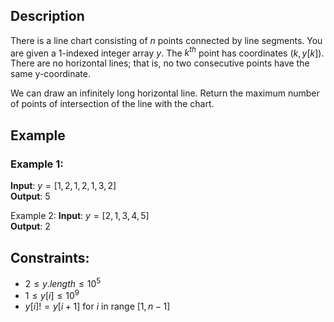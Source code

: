## Description
There is a line chart consisting of $n$ points connected by line segments. You are given a $1$-indexed integer array $y$. The $k^{th}$ point has coordinates $(k, y[k])$. There are no horizontal lines; that is, no two consecutive points have the same y-coordinate.

We can draw an infinitely long horizontal line. Return the maximum number of points of intersection of the line with the chart.

## Example
### Example 1:
**Input**: $y = [1,2,1,2,1,3,2]$  
**Output**: $5$

Example 2:
**Input**: $y = [2,1,3,4,5]$  
**Output**: $2$
 
## Constraints:
- $2 \leq y.length \leq 10^5$
- $1 \leq y[i] \leq 10^9$
- $y[i] != y[i + 1]$ for $i$ in range $[1, n - 1]$